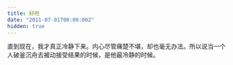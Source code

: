 ```yaml
---
title: 好吧
date: "2011-07-01T00:00:00Z"
hidden: true
---
```

直到现在，我才真正冷静下来。内心尽管痛楚不堪，却也毫无办法。所以说当一个人破釜沉舟去被动接受结果的时候，是他最冷静的时候。
